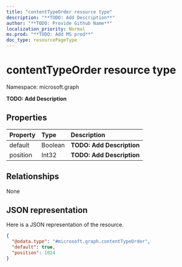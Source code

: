 ```yaml
---
title: "contentTypeOrder resource type"
description: "**TODO: Add Description**"
author: "**TODO: Provide Github Name**"
localization_priority: Normal
ms.prod: "**TODO: Add MS prod**"
doc_type: resourcePageType
---
```


# contentTypeOrder resource type


Namespace: microsoft.graph

**TODO: Add Description**

## Properties
|Property|Type|Description|
|:---|:---|:---|
|default|Boolean|**TODO: Add Description**|
|position|Int32|**TODO: Add Description**|

## Relationships
None

## JSON representation
Here is a JSON representation of the resource.
<!-- {
  "blockType": "resource",
  "@odata.type": "microsoft.graph.contentTypeOrder"
}
-->
``` json
{
  "@odata.type": "#microsoft.graph.contentTypeOrder",
  "default": true,
  "position": 1024
}
```

